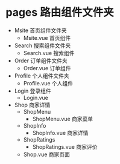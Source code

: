 # pages 路由组件文件夹

- Msite 首页组件文件夹
  - Msite.vue 首页组件
- Search 搜索组件文件夹
  - Search.vue 搜索组件
- Order 订单组件文件夹
  - Order.vue 订单组件
- Profile 个人组件文件夹
  - Profile.vue 个人组件
- Login 登录组件
  - Login.vue
- Shop 商家详情
  - ShopMenu
    - ShopMenu.vue 商家菜单
  - ShopInfo
    - ShopInfo.vue 商家详情
  - ShopRatings
    - ShopRatings.vue 商家评价
  - Shop.vue 商家页面
  